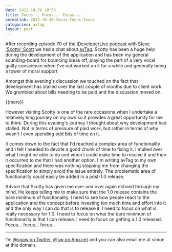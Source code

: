 ```yaml
---
date: 2012-10-30 20:58
title: Focus... Focus... Focus...
permalink: 2012-10-30-focus-focus-focus
categories: avtag
layout: post
---
```


After recording episode 70 of the [iDeveloperLive podcast](http://ideveloper.tv/podcast/ideveloperlive.html) with [Steve 'Scotty' Scott](http://twitter.com/macdevnet) we had a chat about [avTag](http://swwritings.com/post/2012-08-29-introduction-to-avtag). Scotty has been a huge help during the development of the application and has been my general sounding-board for bouncing ideas off, playing the part of a very vocal guilty conscience when I've not worked on it for a while and generally being a tower of moral support.

Amongst this evening's discussion we touched on the fact that development has stalled over the last couple of months due to client work. We grumbled about bills needing to be paid and the discussion moved on.

{{more}}
 
However visiting Scotty is one of the rare occasions when I undertake a relatively long journey on my own so it provides a great opportunity for me to think. During this evening's journey I thought about why development had stalled. Not in terms of pressure of paid work, but rather in terms of why wasn't I even spending odd bits of time on it.

It comes down to the fact that I'd reached a complex area of functionality and I felt I needed to devote a good chunk of time to fixing it. I mulled over what I might be able to do and when I could make time to resolve it and then it occurred to me that I had another option. I'm writing avTag to my own specification and there was nothing stopping me from changing the specification to simply avoid the issue entirely. The problematic area of functionality could easily be added in a post-1.0 release.

Advice that Scotty has given me over and over again echoed through my mind. He keeps telling me to make sure that the 1.0 release contains the bare minimum of functionality. I need to see how people react to the application and the concept before investing too much time and effort into it and the only way I can do that is to release it. I need to focus on what is really necessary for 1.0. I need to focus on what the bare minimum of functionality is that I can release. I need to focus on getting a 1.0 released. Focus... focus... focus...

---

I’m [@sgaw on Twitter](http://twitter.com/sgaw), [@sw on App.net](https://alpha.app.net/sw) and you can also email me at simon at this domain.